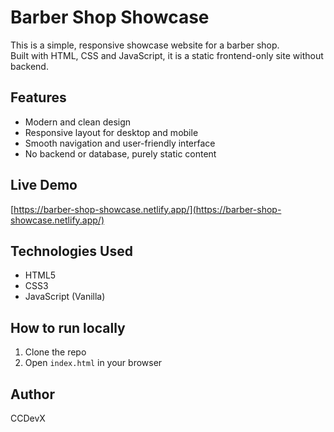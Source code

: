 # Barber Shop Showcase

This is a simple, responsive showcase website for a barber shop.  
Built with HTML, CSS and JavaScript, it is a static frontend-only site without backend.

## Features

- Modern and clean design  
- Responsive layout for desktop and mobile  
- Smooth navigation and user-friendly interface  
- No backend or database, purely static content  

## Live Demo

[https://barber-shop-showcase.netlify.app/](https://barber-shop-showcase.netlify.app/)

## Technologies Used

- HTML5  
- CSS3  
- JavaScript (Vanilla)  

## How to run locally

1. Clone the repo  
2. Open `index.html` in your browser  

## Author

CCDevX
